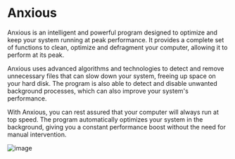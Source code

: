 # Anxious
Anxious is an intelligent and powerful program designed to optimize and keep your system running at peak performance. It provides a complete set of functions to clean, optimize and defragment your computer, allowing it to perform at its peak.

Anxious uses advanced algorithms and technologies to detect and remove unnecessary files that can slow down your system, freeing up space on your hard disk. The program is also able to detect and disable unwanted background processes, which can also improve your system's performance.

With Anxious, you can rest assured that your computer will always run at top speed. The program automatically optimizes your system in the background, giving you a constant performance boost without the need for manual intervention.

![image](https://github.com/aksueikava/Anxious/assets/135703603/d84faa27-07f7-48b7-8ceb-e794f0ae0d21)
